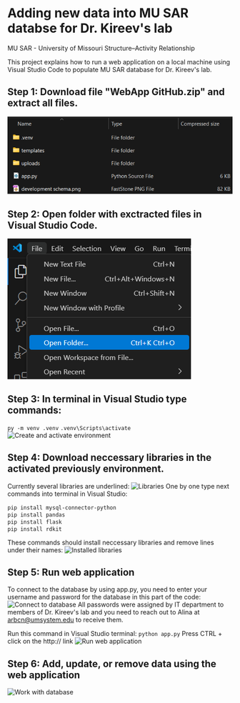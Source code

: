 # Adding new data into MU SAR databse for Dr. Kireev's lab
MU SAR - University of Missouri Structure–Activity Relationship

This project explains how to run a web application on a local machine using Visual Studio Code to populate MU SAR database for Dr. Kireev's lab.

## Step 1: Download file "WebApp GitHub.zip" and extract all files. 
![Exctracted files](images/folder_content.png)

## Step 2: Open folder with exctracted files in Visual Studio Code.
![Open folder in Visual Studio](images/open_folder.png)

## Step 3: In terminal in Visual Studio type commands:
```py -m venv .venv```
```.venv\Scripts\activate```
![Create and activate environment](images/environment.png)

## Step 4: Download neccessary libraries in the activated previously environment.
Currently several libraries are underlined:
![Libraries](images/libraries.png)
One by one type next commands into terminal in Visual Studio:
```
pip install mysql-connector-python
pip install pandas
pip install flask
pip install rdkit
```
These commands should install neccessary libraries and remove lines under their names: 
![Installed libraries](images/installed_libraries.png)

## Step 5: Run web application
To connect to the database by using app.py, you need to enter your username and password for the database in this part of the code:
![Connect to database](images/connection.png)
All passwords were assigned by IT department to members of Dr. Kireev's lab and you need to reach out to Alina at arbcn@umsystem.edu to receive them.

Run this command in Visual Studio terminal:
```python app.py```
Press CTRL + click on the http:// link
![Run web application](images/run_app.png)

## Step 6: Add, update, or remove data using the web application
![Work with database](images/web.png)

